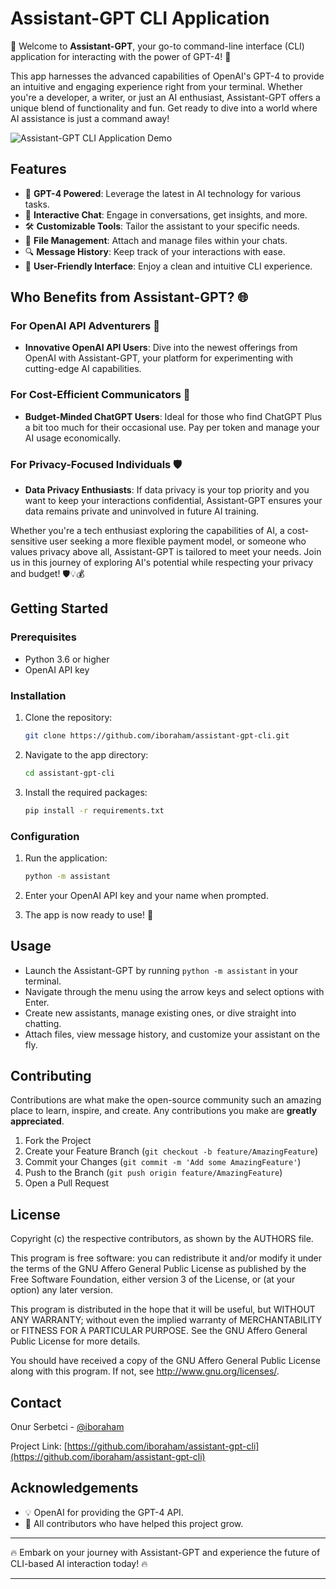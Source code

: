 # Assistant-GPT CLI Application

🌟 Welcome to **Assistant-GPT**, your go-to command-line interface (CLI) application for interacting with the power of GPT-4! 🚀

This app harnesses the advanced capabilities of OpenAI's GPT-4 to provide an intuitive and engaging experience right from your terminal. Whether you're a developer, a writer, or just an AI enthusiast, Assistant-GPT offers a unique blend of functionality and fun. Get ready to dive into a world where AI assistance is just a command away!

![Assistant-GPT CLI Application Demo](./docs/assistant-gpt.gif)

## Features

- 🧠 **GPT-4 Powered**: Leverage the latest in AI technology for various tasks.
- 💬 **Interactive Chat**: Engage in conversations, get insights, and more.
- 🛠 **Customizable Tools**: Tailor the assistant to your specific needs.
- 📁 **File Management**: Attach and manage files within your chats.
- 🔍 **Message History**: Keep track of your interactions with ease.
- 🎨 **User-Friendly Interface**: Enjoy a clean and intuitive CLI experience.

## Who Benefits from Assistant-GPT? 🌐

### For OpenAI API Adventurers 🚀

- **Innovative OpenAI API Users**: Dive into the newest offerings from OpenAI with Assistant-GPT, your platform for experimenting with cutting-edge AI capabilities.

### For Cost-Efficient Communicators 💸

- **Budget-Minded ChatGPT Users**: Ideal for those who find ChatGPT Plus a bit too much for their occasional use. Pay per token and manage your AI usage economically.

### For Privacy-Focused Individuals 🛡️

- **Data Privacy Enthusiasts**: If data privacy is your top priority and you want to keep your interactions confidential, Assistant-GPT ensures your data remains private and uninvolved in future AI training.

Whether you're a tech enthusiast exploring the capabilities of AI, a cost-sensitive user seeking a more flexible payment model, or someone who values privacy above all, Assistant-GPT is tailored to meet your needs. Join us in this journey of exploring AI's potential while respecting your privacy and budget! 🛡️💡💰

## Getting Started

### Prerequisites

- Python 3.6 or higher
- OpenAI API key

### Installation

1. Clone the repository:

   ```bash
   git clone https://github.com/iboraham/assistant-gpt-cli.git
   ```

2. Navigate to the app directory:

   ```bash
   cd assistant-gpt-cli
   ```

3. Install the required packages:
   ```bash
   pip install -r requirements.txt
   ```

### Configuration

1. Run the application:

   ```bash
   python -m assistant
   ```

2. Enter your OpenAI API key and your name when prompted.

3. The app is now ready to use! 🎉

## Usage

- Launch the Assistant-GPT by running `python -m assistant` in your terminal.
- Navigate through the menu using the arrow keys and select options with Enter.
- Create new assistants, manage existing ones, or dive straight into chatting.
- Attach files, view message history, and customize your assistant on the fly.

## Contributing

Contributions are what make the open-source community such an amazing place to learn, inspire, and create. Any contributions you make are **greatly appreciated**.

1. Fork the Project
2. Create your Feature Branch (`git checkout -b feature/AmazingFeature`)
3. Commit your Changes (`git commit -m 'Add some AmazingFeature'`)
4. Push to the Branch (`git push origin feature/AmazingFeature`)
5. Open a Pull Request

## License

Copyright (c) the respective contributors, as shown by the AUTHORS file.

This program is free software: you can redistribute it and/or modify
it under the terms of the GNU Affero General Public License as published
by the Free Software Foundation, either version 3 of the License, or
(at your option) any later version.

This program is distributed in the hope that it will be useful,
but WITHOUT ANY WARRANTY; without even the implied warranty of
MERCHANTABILITY or FITNESS FOR A PARTICULAR PURPOSE. See the
GNU Affero General Public License for more details.

You should have received a copy of the GNU Affero General Public License
along with this program. If not, see <http://www.gnu.org/licenses/>.

## Contact

Onur Serbetci - [@iboraham](https://twitter.com/iboraham)

Project Link: [https://github.com/iboraham/assistant-gpt-cli](https://github.com/iboraham/assistant-gpt-cli)

## Acknowledgements

- 💡 OpenAI for providing the GPT-4 API.
- 🌟 All contributors who have helped this project grow.

---

🔥 Embark on your journey with Assistant-GPT and experience the future of CLI-based AI interaction today! 🔥

---

